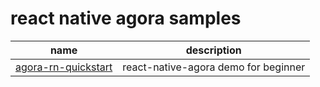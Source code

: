 # react native agora samples

| name | description |
| :-------------: | :-------------: |
| [agora-rn-quickstart](./https://github.com/agoraio-community/agora-rn-quickstart) | react-native-agora demo for beginner |
